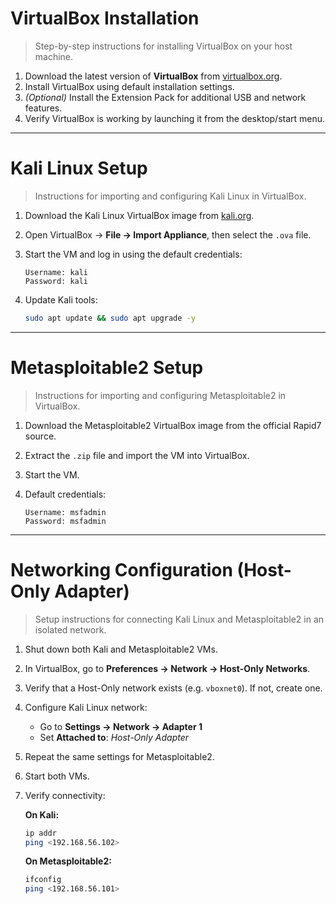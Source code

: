 # VirtualBox Installation
> Step-by-step instructions for installing VirtualBox on your host machine.

1. Download the latest version of **VirtualBox** from [virtualbox.org](https://www.virtualbox.org/).
2. Install VirtualBox using default installation settings.
3. *(Optional)* Install the Extension Pack for additional USB and network features.
4. Verify VirtualBox is working by launching it from the desktop/start menu.

---

# Kali Linux Setup
> Instructions for importing and configuring Kali Linux in VirtualBox.

1. Download the Kali Linux VirtualBox image from [kali.org](https://www.kali.org).
2. Open VirtualBox → **File → Import Appliance**, then select the `.ova` file.
3. Start the VM and log in using the default credentials:

    ```text
    Username: kali  
    Password: kali
    ```

4. Update Kali tools:

    ```bash
    sudo apt update && sudo apt upgrade -y
    ```

---

# Metasploitable2 Setup
> Instructions for importing and configuring Metasploitable2 in VirtualBox.

1. Download the Metasploitable2 VirtualBox image from the official Rapid7 source.
2. Extract the `.zip` file and import the VM into VirtualBox.
3. Start the VM.
4. Default credentials:

    ```text
    Username: msfadmin  
    Password: msfadmin
    ```

---

# Networking Configuration (Host-Only Adapter)
> Setup instructions for connecting Kali Linux and Metasploitable2 in an isolated network.

1. Shut down both Kali and Metasploitable2 VMs.
2. In VirtualBox, go to **Preferences → Network → Host-Only Networks**.
3. Verify that a Host-Only network exists (e.g. `vboxnet0`). If not, create one.
4. Configure Kali Linux network:
   - Go to **Settings → Network → Adapter 1**
   - Set **Attached to**: *Host-Only Adapter*
5. Repeat the same settings for Metasploitable2.
6. Start both VMs.
7. Verify connectivity:

    **On Kali:**

    ```bash
    ip addr
    ping <192.168.56.102>
    ```

    **On Metasploitable2:**

    ```bash
    ifconfig
    ping <192.168.56.101>
    ```

